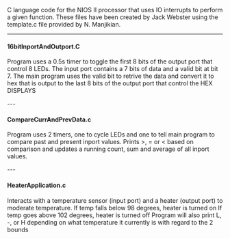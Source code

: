 C language code for the NIOS II processor that uses IO interrupts to perform a given function. These files have been created by Jack Webster using the template.c file provided by N. Manjikian.

---

<h4>16bitInportAndOutport.C</h4>
<p>Program uses a 0.5s timer to toggle the first 8 bits of the output port that control 8 LEDs.
The input port contains a 7 bits of data and a valid bit at bit 7.
The main program uses the valid bit to retrive the data and convert it to hex that is output to the last 8 bits of the output port that control the HEX DISPLAYS</p>
---
<h4>CompareCurrAndPrevData.c</h4>
<p>Program uses 2 timers, one to cycle LEDs and one to tell main program to compare past and present inport values. Prints >, = or < based on comparison and updates a running count, sum and average of all inport values.</p>
---
<h4>HeaterApplication.c</h4>
<p>Interacts with a temperature sensor (input port) and a heater
(output port) to moderate temperature.
If temp falls below 98 degrees, heater is turned on
If temp goes above 102 degrees, heater is turned off
Program will also print L, -, or H depending on what 
temperature it currently is with regard to the 2 bounds</p>

